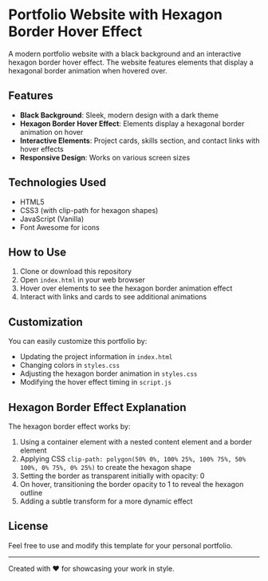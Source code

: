 # Portfolio Website with Hexagon Border Hover Effect

A modern portfolio website with a black background and an interactive hexagon border hover effect. The website features elements that display a hexagonal border animation when hovered over.

## Features

- **Black Background**: Sleek, modern design with a dark theme
- **Hexagon Border Hover Effect**: Elements display a hexagonal border animation on hover
- **Interactive Elements**: Project cards, skills section, and contact links with hover effects
- **Responsive Design**: Works on various screen sizes

## Technologies Used

- HTML5
- CSS3 (with clip-path for hexagon shapes)
- JavaScript (Vanilla)
- Font Awesome for icons

## How to Use

1. Clone or download this repository
2. Open `index.html` in your web browser
3. Hover over elements to see the hexagon border animation effect
4. Interact with links and cards to see additional animations

## Customization

You can easily customize this portfolio by:

- Updating the project information in `index.html`
- Changing colors in `styles.css`
- Adjusting the hexagon border animation in `styles.css`
- Modifying the hover effect timing in `script.js`

## Hexagon Border Effect Explanation

The hexagon border effect works by:
1. Using a container element with a nested content element and a border element
2. Applying CSS `clip-path: polygon(50% 0%, 100% 25%, 100% 75%, 50% 100%, 0% 75%, 0% 25%)` to create the hexagon shape
3. Setting the border as transparent initially with opacity: 0
4. On hover, transitioning the border opacity to 1 to reveal the hexagon outline
5. Adding a subtle transform for a more dynamic effect

## License

Feel free to use and modify this template for your personal portfolio.

---

Created with ❤️ for showcasing your work in style. 